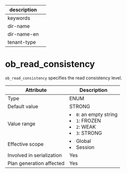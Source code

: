 | description ||
|---|---|
| keywords ||
| dir-name ||
| dir-name-en ||
| tenant-type ||

# ob_read_consistency

`ob_read_consistency` specifies the read consistency level.

| **Attribute** | **Description** |
|----------|-------------------------------------------------------------------------------------------------------------------------------------------------------------------------------------------------------|
| Type | ENUM |
| Default value | STRONG |
| Value range | <li> `0`: an empty string   <li> `1`: FROZEN   <li> `2`: WEAK   <li> `3`: STRONG |
| Effective scope | <li> Global   <li> Session |
| Involved in serialization | Yes |
| Plan generation affected | Yes |
